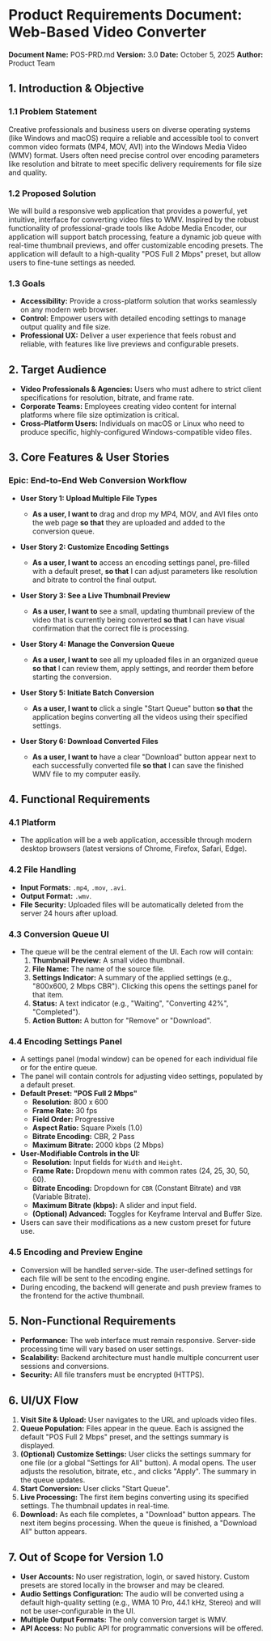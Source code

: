 # Product Requirements Document: Web-Based Video Converter
**Document Name:** POS-PRD.md
**Version:** 3.0
**Date:** October 5, 2025
**Author:** Product Team

## 1. Introduction & Objective

### 1.1 Problem Statement
Creative professionals and business users on diverse operating systems (like Windows and macOS) require a reliable and accessible tool to convert common video formats (MP4, MOV, AVI) into the Windows Media Video (WMV) format. Users often need precise control over encoding parameters like resolution and bitrate to meet specific delivery requirements for file size and quality.

### 1.2 Proposed Solution
We will build a responsive web application that provides a powerful, yet intuitive, interface for converting video files to WMV. Inspired by the robust functionality of professional-grade tools like Adobe Media Encoder, our application will support batch processing, feature a dynamic job queue with real-time thumbnail previews, and offer customizable encoding presets. The application will default to a high-quality "POS Full 2 Mbps" preset, but allow users to fine-tune settings as needed.

### 1.3 Goals
* **Accessibility:** Provide a cross-platform solution that works seamlessly on any modern web browser.
* **Control:** Empower users with detailed encoding settings to manage output quality and file size.
* **Professional UX:** Deliver a user experience that feels robust and reliable, with features like live previews and configurable presets.

## 2. Target Audience
* **Video Professionals & Agencies:** Users who must adhere to strict client specifications for resolution, bitrate, and frame rate.
* **Corporate Teams:** Employees creating video content for internal platforms where file size optimization is critical.
* **Cross-Platform Users:** Individuals on macOS or Linux who need to produce specific, highly-configured Windows-compatible video files.

## 3. Core Features & User Stories

### Epic: End-to-End Web Conversion Workflow

* **User Story 1: Upload Multiple File Types**
    * **As a user, I want to** drag and drop my MP4, MOV, and AVI files onto the web page **so that** they are uploaded and added to the conversion queue.

* **User Story 2: Customize Encoding Settings**
    * **As a user, I want to** access an encoding settings panel, pre-filled with a default preset, **so that** I can adjust parameters like resolution and bitrate to control the final output.

* **User Story 3: See a Live Thumbnail Preview**
    * **As a user, I want to** see a small, updating thumbnail preview of the video that is currently being converted **so that** I can have visual confirmation that the correct file is processing.

* **User Story 4: Manage the Conversion Queue**
    * **As a user, I want to** see all my uploaded files in an organized queue **so that** I can review them, apply settings, and reorder them before starting the conversion.

* **User Story 5: Initiate Batch Conversion**
    * **As a user, I want to** click a single "Start Queue" button **so that** the application begins converting all the videos using their specified settings.

* **User Story 6: Download Converted Files**
    * **As a user, I want to** have a clear "Download" button appear next to each successfully converted file **so that** I can save the finished WMV file to my computer easily.

## 4. Functional Requirements

### 4.1 Platform
* The application will be a web application, accessible through modern desktop browsers (latest versions of Chrome, Firefox, Safari, Edge).

### 4.2 File Handling
* **Input Formats:** `.mp4`, `.mov`, `.avi`.
* **Output Format:** `.wmv`.
* **File Security:** Uploaded files will be automatically deleted from the server 24 hours after upload.

### 4.3 Conversion Queue UI
* The queue will be the central element of the UI. Each row will contain:
    1.  **Thumbnail Preview:** A small video thumbnail.
    2.  **File Name:** The name of the source file.
    3.  **Settings Indicator:** A summary of the applied settings (e.g., "800x600, 2 Mbps CBR"). Clicking this opens the settings panel for that item.
    4.  **Status:** A text indicator (e.g., "Waiting", "Converting 42%", "Completed").
    5.  **Action Button:** A button for "Remove" or "Download".

### 4.4 Encoding Settings Panel
* A settings panel (modal window) can be opened for each individual file or for the entire queue.
* The panel will contain controls for adjusting video settings, populated by a default preset.
* **Default Preset: "POS Full 2 Mbps"**
    * **Resolution:** 800 x 600
    * **Frame Rate:** 30 fps
    * **Field Order:** Progressive
    * **Aspect Ratio:** Square Pixels (1.0)
    * **Bitrate Encoding:** CBR, 2 Pass
    * **Maximum Bitrate:** 2000 kbps (2 Mbps)
* **User-Modifiable Controls in the UI:**
    * **Resolution:** Input fields for `Width` and `Height`.
    * **Frame Rate:** Dropdown menu with common rates (24, 25, 30, 50, 60).
    * **Bitrate Encoding:** Dropdown for `CBR` (Constant Bitrate) and `VBR` (Variable Bitrate).
    * **Maximum Bitrate (kbps):** A slider and input field.
    * **(Optional) Advanced:** Toggles for Keyframe Interval and Buffer Size.
* Users can save their modifications as a new custom preset for future use.

### 4.5 Encoding and Preview Engine
* Conversion will be handled server-side. The user-defined settings for each file will be sent to the encoding engine.
* During encoding, the backend will generate and push preview frames to the frontend for the active thumbnail.

## 5. Non-Functional Requirements
* **Performance:** The web interface must remain responsive. Server-side processing time will vary based on user settings.
* **Scalability:** Backend architecture must handle multiple concurrent user sessions and conversions.
* **Security:** All file transfers must be encrypted (HTTPS).

## 6. UI/UX Flow
1.  **Visit Site & Upload:** User navigates to the URL and uploads video files.
2.  **Queue Population:** Files appear in the queue. Each is assigned the default "POS Full 2 Mbps" preset, and the settings summary is displayed.
3.  **(Optional) Customize Settings:** User clicks the settings summary for one file (or a global "Settings for All" button). A modal opens. The user adjusts the resolution, bitrate, etc., and clicks "Apply". The summary in the queue updates.
4.  **Start Conversion:** User clicks "Start Queue".
5.  **Live Processing:** The first item begins converting using its specified settings. The thumbnail updates in real-time.
6.  **Download:** As each file completes, a "Download" button appears. The next item begins processing. When the queue is finished, a "Download All" button appears.

## 7. Out of Scope for Version 1.0
* **User Accounts:** No user registration, login, or saved history. Custom presets are stored locally in the browser and may be cleared.
* **Audio Settings Configuration:** The audio will be converted using a default high-quality setting (e.g., WMA 10 Pro, 44.1 kHz, Stereo) and will not be user-configurable in the UI.
* **Multiple Output Formats:** The only conversion target is WMV.
* **API Access:** No public API for programmatic conversions will be offered.